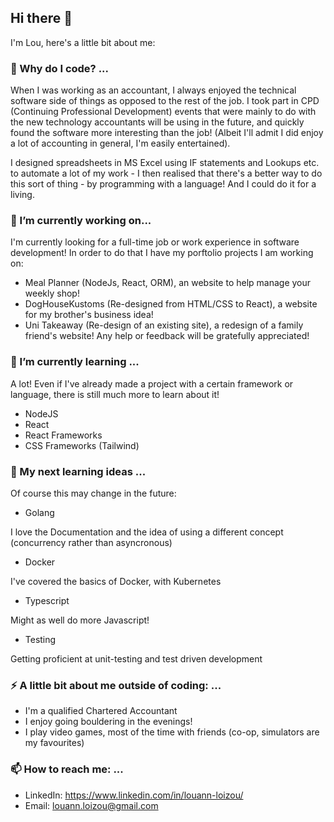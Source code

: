## Hi there 👋
I'm Lou, here's a little bit about me:

### 💬 Why do I code? ...

When I was working as an accountant, I always enjoyed the technical software side of things as opposed to the rest of the job. 
I took part in CPD (Continuing Professional Development) events that were mainly to do with the new technology accountants will be using in the future, and quickly found the software more interesting than the job! (Albeit I'll admit I did enjoy a lot of accounting in general, I'm easily entertained). 

I designed spreadsheets in MS Excel using IF statements and Lookups etc. to automate a lot of my work - I then realised that there's a better way to do this sort of thing - by programming with a language! And I could do it for a living.

### 🔭 I’m currently working on...
I'm currently looking for a full-time job or work experience in software development! 
In order to do that I have my porftolio projects I am working on: 
- Meal Planner (NodeJs, React, ORM), an website to help manage your weekly shop!
- DogHouseKustoms (Re-designed from HTML/CSS to React), a website for my brother's business idea!
- Uni Takeaway (Re-design of an existing site), a redesign of a family friend's website!
Any help or feedback will be gratefully appreciated!

### 🌱 I’m currently learning ...
A lot! Even if I've already made a project with a certain framework or language, there is still much more to learn about it!
- NodeJS 
- React
- React Frameworks
- CSS Frameworks (Tailwind)

### 🤔 My next learning ideas ...
Of course this may change in the future:
- Golang 

I love the Documentation and the idea of using a different concept (concurrency rather than asyncronous)
- Docker 

I've covered the basics of Docker, with Kubernetes
- Typescript 

Might as well do more Javascript!
- Testing 

Getting proficient at unit-testing and test driven development

### ⚡ A little bit about me outside of coding: ...
- I'm a qualified Chartered Accountant
- I enjoy going bouldering in the evenings!
- I play video games, most of the time with friends (co-op, simulators are my favourites)

### 📫 How to reach me: ...
- LinkedIn: https://www.linkedin.com/in/louann-loizou/
- Email: louann.loizou@gmail.com
